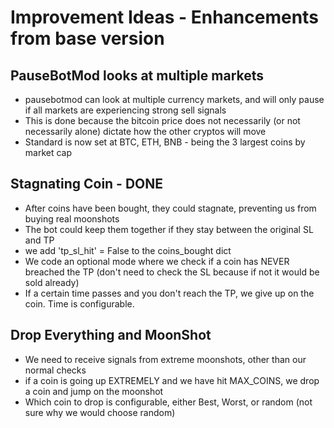 # Improvement Ideas - Enhancements from base version

## PauseBotMod looks at multiple markets

- pausebotmod can look at multiple currency markets, and will only pause if all markets are experiencing strong sell signals
- This is done because the bitcoin price does not necessarily (or not necessarily alone) dictate how the other cryptos will move
- Standard is now set at BTC, ETH, BNB - being the 3 largest coins by market cap

## Stagnating Coin - DONE

- After coins have been bought, they could stagnate, preventing us from buying real moonshots
- The bot could keep them together if they stay between the original SL and TP
- we add 'tp_sl_hit' = False to the coins_bought dict
- We code an optional mode where we check if a coin has NEVER breached the TP (don't need to check the SL because if not it would be sold already)
- If a certain time passes and you don't reach the TP, we give up on the coin. Time is configurable.


## Drop Everything and MoonShot

- We need to receive signals from extreme moonshots, other than our normal checks
- if a coin is going up EXTREMELY and we have hit MAX_COINS, we drop a coin and jump on the moonshot
- Which coin to drop is configurable, either Best, Worst, or random (not sure why we would choose random)




 
